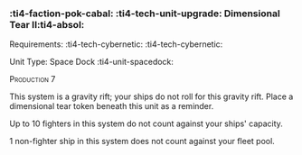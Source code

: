 ### :ti4-faction-pok-cabal: :ti4-tech-unit-upgrade: **Dimensional Tear II**:ti4-absol:

Requirements: :ti4-tech-cybernetic: :ti4-tech-cybernetic:

Unit Type: Space Dock :ti4-unit-spacedock:

<span style="font-variant:small-caps;">Production 7</span>

This system is a gravity rift; your ships do not roll for this gravity rift.
Place a dimensional tear token beneath this unit as a reminder.

Up to 10 fighters in this system do not count against your ships' capacity.

1 non-fighter ship in this system does not count against your fleet pool.
